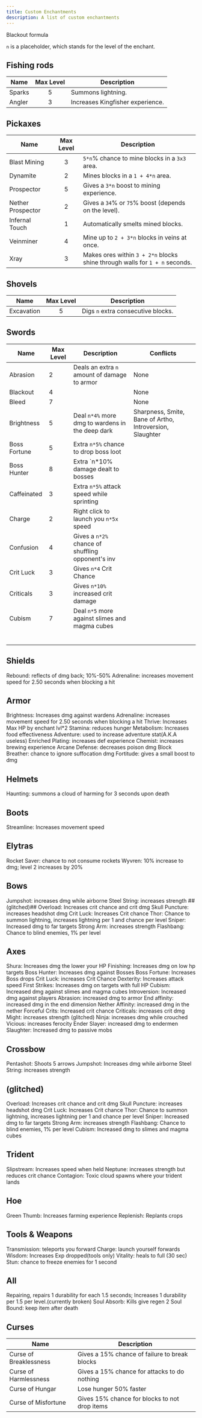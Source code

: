 ```yaml
---
title: Custom Enchantments
description: A list of custom enchantments
---
```

<todo>
Blackout formula

`n` is a placeholder, which stands for the level of the enchant.

## Fishing rods
| Name   | Max Level | Description                      |
|--------|:---------:|----------------------------------|
| Sparks |     5     | Summons lightning.               |
| Angler |     3     | Increases Kingfisher experience. |

## Pickaxes
| Name              | Max Level | Description                                                                 |
|-------------------|:---------:|-----------------------------------------------------------------------------|
| Blast Mining      |     3     | `5*n`% chance to mine blocks in a `3x3` area.                               |
| Dynamite          |     2     | Mines blocks in a `1 + 4*n` area.                                           |
| Prospector        |     5     | Gives a `3*n` boost to mining experience.                                   |
| Nether Prospector |     2     | Gives a `34`% or `75`% boost (depends on the level).                        |
| Infernal Touch    |     1     | Automatically smelts mined blocks.                                          |
| Veinminer         |     4     | Mine up to `2 + 3*n` blocks in veins at once.                               |
| Xray              |     3     | Makes ores within `3 + 2*n` blocks shine through walls for `1 + n` seconds. |

## Shovels
| Name       | Max Level | Description                        |
|------------|:---------:|------------------------------------|
| Excavation |     5     | Digs `n` extra consecutive blocks. |


## Swords
| Name          | Max Level | Description                                       | Conflicts                                                |
|---------------|-----------|---------------------------------------------------|----------------------------------------------------------|
| Abrasion      |     2     | Deals an extra `n` amount of damage to armor      | None                                                     |
| Blackout      |     4     |                                                   | None                                                     |
| Bleed         |     7     |                                                   | None                                                     |
| Brightness    |     5     | Deal `n*4%` more dmg to wardens in the deep dark  | Sharpness, Smite, Bane of Artho, Introversion, Slaughter |
| Boss Fortune  |     5     | Extra `n*5%` chance to drop boss loot             |
| Boss Hunter   |     8     | Extra `n*10% damage dealt to bosses               |
| Caffeinated   |     3     | Extra `n*5%` attack speed while sprinting         |
| Charge        |     2     | Right click to launch you `n*5x` speed            |
| Confusion     |     4     | Gives a `n*2%` chance of shuffling opponent's inv |
| Crit Luck     |     3     | Gives `n*4` Crit Chance                           |
| Criticals     |     3     | Gives `n*10%` increased crit damage               |
| Cubism        |     7     | Deal `n*5` more against slimes and magma cubes    |
|   |          |   |
|   |          |   |
|   |          |   |
|   |          |   |
|   |          |   |
|   |          |   |

## Shields
Rebound: reflects of dmg back; 10%-50%
Adrenaline: increases movement speed for 2.50 seconds when blocking a hit 

## Armor
Brightness: Increases dmg against wardens
Adrenaline: increases movement speed for 2.50 seconds when blocking a hit
Thrive: Increases Max HP by enchant lvl*2
Stamina: reduces hunger
Metabolism: Increases food effectiveness
Adventure: used to increase adventure stat(A.K.A useless)
Enriched Plating: increases def experience
Chemist: increases brewing experience
Arcane Defense: decreases poison dmg
Block Breather: chance to ignore suffocation dmg
Fortitude:  gives a small boost to dmg

## Helmets
Haunting: summons a cloud of harming for 3 seconds upon death

## Boots
Streamline: Increases movement speed

## Elytras
Rocket Saver: chance to not consume rockets 
Wyvren: 10% increase to dmg; level 2 increases by 20%

## Bows
Jumpshot: increases dmg while airborne
Steel String: increases strength ##(glitched)##
Overload: Increases crit chance and crit dmg
Skull Puncture: increases headshot dmg
Crit Luck: Increases Crit chance
Thor: Chance to summon lightning, increases lightning per 1 and chance per level 
Sniper: Increased dmg to far targets
Strong Arm: increases strength
Flashbang: Chance to blind enemies, 1% per level

## Axes
Shura: Increases dmg the lower your HP
Finishing: Increases dmg on low hp targets
Boss Hunter: Increases dmg against Bosses
Boss Fortune: Increases Boss drops
Crit Luck: increases Crit Chance
Dexterity: Increases attack speed
First Strikes: Increases dmg on targets with full HP
Cubism: Increased dmg against slimes and magma cubes
Introversion: Increased dmg against players
Abrasion: increased dmg to armor
End affinity: increased dmg in the end dimension
Nether Affinity: increased dmg in the nether 
Forceful Crits: Increased crit chance 
Criticals: increases crit dmg
Might: increases strength (glitched)
Ninja: increases dmg while crouched
Vicious: increases ferocity
Ender Slayer: increased dmg to endermen 
Slaughter: Increased dmg to passive mobs

## Crossbow
Pentashot: Shoots 5 arrows 
Jumpshot: Increases dmg while airborne
Steel String: increases strength

## (glitched)
Overload: Increases crit chance and crit dmg
Skull Puncture: increases headshot dmg
Crit Luck: Increases Crit chance
Thor: Chance to summon lightning, increases lightning per 1 and chance per level 
Sniper: Increased dmg to far targets
Strong Arm: increases strength
Flashbang: Chance to blind enemies, 1% per level
Cubism: Increased dmg to slimes and magma cubes

## Trident
Slipstream: Increases speed when held
Neptune: increases strength but reduces crit chance 
Contagion: Toxic cloud spawns where your trident lands

## Hoe
Green Thumb: Increases farming experience
Replenish: Replants crops 

## Tools & Weapons
Transmission: teleports you forward
Charge: launch yourself forwards
Wisdom: Increases Exp dropped(tools only) 
Vitality: heals to full (30 sec)
Stun: chance to freeze enemies for 1 second

## All
Repairing, repairs 1 durability for each 1.5 seconds; Increases 1 durability per 1.5 per level.(currently broken)
Soul Absorb: Kills give regen 2
Soul Bound: keep item after death

## Curses
| Name | Description | 
|------|-------------|
| Curse of Breaklessness | Gives a 15% chance of failure to break blocks |
| Curse of Harmlessness  | Gives a 15% chance for attacks to do nothing  |
| Curse of Hungar        | Lose hunger 50% faster                        |
| Curse of Misfortune    | Gives 15% chance for blocks to not drop items |

